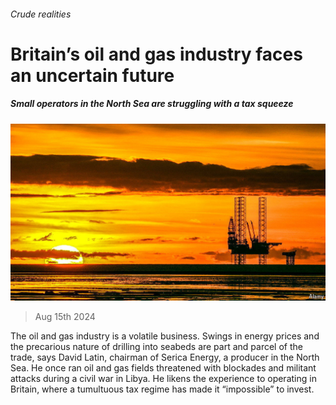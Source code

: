 ###### Crude realities

# Britain’s oil and gas industry faces an uncertain future 

##### Small operators in the North Sea are struggling with a tax squeeze 

![image](images/20240817_BRP504.jpg) 

> Aug 15th 2024 

The oil and gas industry is a volatile business. Swings in energy prices and the precarious nature of drilling into seabeds are part and parcel of the trade, says David Latin, chairman of Serica Energy, a producer in the North Sea. He once ran oil and gas fields threatened with blockades and militant attacks during a civil war in Libya. He likens the experience to operating in Britain, where a tumultuous tax regime has made it “impossible” to invest.


